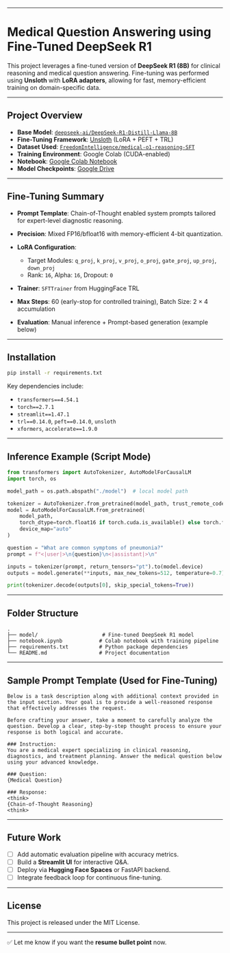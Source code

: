 
---

#  Medical Question Answering using Fine-Tuned DeepSeek R1

This project leverages a fine-tuned version of **DeepSeek R1 (8B)** for clinical reasoning and medical question answering. Fine-tuning was performed using **Unsloth** with **LoRA adapters**, allowing for fast, memory-efficient training on domain-specific data.

---

##  Project Overview

* **Base Model**: [`deepseek-ai/DeepSeek-R1-Distill-Llama-8B`](https://huggingface.co/deepseek-ai/DeepSeek-R1-Distill-Llama-8B)
* **Fine-Tuning Framework**: [Unsloth](https://github.com/unslothai/unsloth) (LoRA + PEFT + TRL)
* **Dataset Used**: [`FreedomIntelligence/medical-o1-reasoning-SFT`](https://huggingface.co/datasets/FreedomIntelligence/medical-o1-reasoning-SFT)
* **Training Environment**: Google Colab (CUDA-enabled)
* **Notebook**: [Google Colab Notebook](https://colab.research.google.com/drive/19dm0b5fTdzA5FugzdRNO0GC_ezWg19a3#scrollTo=p3p-Cgzk8-te)
* **Model Checkpoints**: [Google Drive](https://drive.google.com/file/d/1Xvmi_sRtL7cMeZojqxtrpfts2mWjZdqF/view?usp=drive_link)

---

##  Fine-Tuning Summary

* **Prompt Template**: Chain-of-Thought enabled system prompts tailored for expert-level diagnostic reasoning.
* **Precision**: Mixed FP16/bfloat16 with memory-efficient 4-bit quantization.
* **LoRA Configuration**:

  * Target Modules: `q_proj`, `k_proj`, `v_proj`, `o_proj`, `gate_proj`, `up_proj`, `down_proj`
  * Rank: `16`, Alpha: `16`, Dropout: `0`
* **Trainer**: `SFTTrainer` from HuggingFace TRL
* **Max Steps**: 60 (early-stop for controlled training), Batch Size: 2 × 4 accumulation
* **Evaluation**: Manual inference + Prompt-based generation (example below)

---

##  Installation

```bash
pip install -r requirements.txt
```

Key dependencies include:

* `transformers==4.54.1`
* `torch==2.7.1`
* `streamlit==1.47.1`
* `trl==0.14.0`, `peft==0.14.0`, `unsloth`
* `xformers`, `accelerate==1.9.0`

---

##  Inference Example (Script Mode)

```python
from transformers import AutoTokenizer, AutoModelForCausalLM
import torch, os

model_path = os.path.abspath("./model")  # local model path

tokenizer = AutoTokenizer.from_pretrained(model_path, trust_remote_code=True)
model = AutoModelForCausalLM.from_pretrained(
    model_path,
    torch_dtype=torch.float16 if torch.cuda.is_available() else torch.float32,
    device_map="auto"
)

question = "What are common symptoms of pneumonia?"
prompt = f"<|user|>\n{question}\n<|assistant|>\n"

inputs = tokenizer(prompt, return_tensors="pt").to(model.device)
outputs = model.generate(**inputs, max_new_tokens=512, temperature=0.7)

print(tokenizer.decode(outputs[0], skip_special_tokens=True))
```

---

##  Folder Structure

```
.
├── model/                     # Fine-tuned DeepSeek R1 model
├── notebook.ipynb            # Colab notebook with training pipeline
├── requirements.txt          # Python package dependencies
└── README.md                 # Project documentation
```

---

##  Sample Prompt Template (Used for Fine-Tuning)

```
Below is a task description along with additional context provided in the input section. Your goal is to provide a well-reasoned response that effectively addresses the request.

Before crafting your answer, take a moment to carefully analyze the question. Develop a clear, step-by-step thought process to ensure your response is both logical and accurate.

### Instruction:
You are a medical expert specializing in clinical reasoning, diagnostics, and treatment planning. Answer the medical question below using your advanced knowledge.

### Question:
{Medical Question}

### Response:
<think>
{Chain-of-Thought Reasoning}
<think>
```

---

##  Future Work

* [ ] Add automatic evaluation pipeline with accuracy metrics.
* [ ] Build a **Streamlit UI** for interactive Q\&A.
* [ ] Deploy via **Hugging Face Spaces** or FastAPI backend.
* [ ] Integrate feedback loop for continuous fine-tuning.

---

##  License

This project is released under the MIT License.

---

✅ Let me know if you want the **resume bullet point** now.
